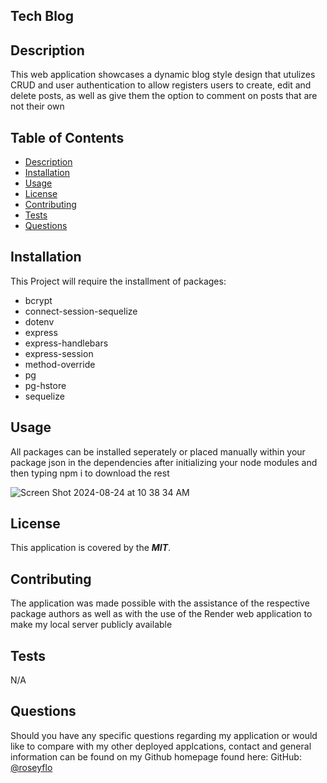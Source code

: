 ## Tech Blog

## Description
This web application showcases a dynamic blog style design that utulizes CRUD and user authentication to allow registers users to create, edit and delete posts, as well as give them the option to comment on posts that are not their own

## Table of Contents
- [Description](#description)
- [Installation](#installation)
- [Usage](#usage)
- [License](#license)
- [Contributing](#contributing)
- [Tests](#tests)
- [Questions](#questions)

## Installation
This Project will require the installment of packages:
- bcrypt
- connect-session-sequelize
- dotenv
- express
- express-handlebars
- express-session
- method-override
- pg
- pg-hstore
- sequelize


## Usage
All packages can be installed seperately or placed manually within your package json in the dependencies after initializing your node modules and then typing npm i to download the rest 

![Screen Shot 2024-08-24 at 10 38 34 AM](https://github.com/user-attachments/assets/fb9e40b7-b38c-411b-a743-3776785bfeed)


## License
This application is covered by the ***MIT***.

## Contributing
The application was made possible with the assistance of the respective package authors as well as with the use of the Render web application to make my local server publicly available

## Tests
N/A

## Questions
Should you have any specific questions regarding my application or would like to compare with my other deployed applcations, contact and general information can be found on my Github homepage found here: GitHub: [@roseyflo](https://github.com/roseyflo)

